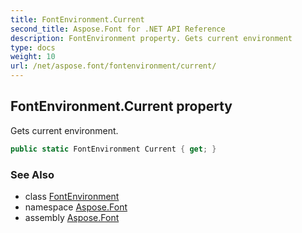 ```yaml
---
title: FontEnvironment.Current
second_title: Aspose.Font for .NET API Reference
description: FontEnvironment property. Gets current environment
type: docs
weight: 10
url: /net/aspose.font/fontenvironment/current/
---
```

## FontEnvironment.Current property

Gets current environment.

```csharp
public static FontEnvironment Current { get; }
```

### See Also

* class [FontEnvironment](../)
* namespace [Aspose.Font](../../../aspose.font/)
* assembly [Aspose.Font](../../../)


